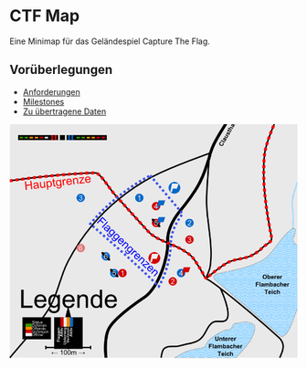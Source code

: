 # CTF Map
Eine Minimap für das Geländespiel Capture The Flag.

## Vorüberlegungen
- [Anforderungen](meta/anforderungen.md)
- [Milestones](meta/milestones.md)
- [Zu übertragene Daten](meta/data.md)

![Skizze](meta/ctfmap_skizze.png "Skizze")
